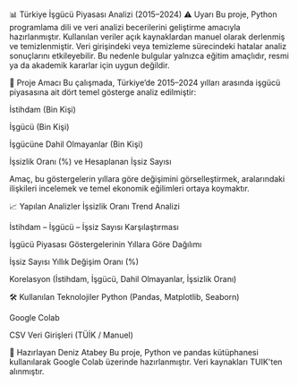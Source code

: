 📊 Türkiye İşgücü Piyasası Analizi (2015–2024)
⚠️ Uyarı
Bu proje, Python programlama dili ve veri analizi becerilerini geliştirme amacıyla hazırlanmıştır.
Kullanılan veriler açık kaynaklardan manuel olarak derlenmiş ve temizlenmiştir.
Veri girişindeki veya temizleme sürecindeki hatalar analiz sonuçlarını etkileyebilir.
Bu nedenle bulgular yalnızca eğitim amaçlıdır, resmi ya da akademik kararlar için uygun değildir.

📌 Proje Amacı
Bu çalışmada, Türkiye’de 2015–2024 yılları arasında işgücü piyasasına ait dört temel gösterge analiz edilmiştir:

İstihdam (Bin Kişi)

İşgücü (Bin Kişi)

İşgücüne Dahil Olmayanlar (Bin Kişi)

İşsizlik Oranı (%) ve Hesaplanan İşsiz Sayısı

Amaç, bu göstergelerin yıllara göre değişimini görselleştirmek, aralarındaki ilişkileri incelemek ve temel ekonomik eğilimleri ortaya koymaktır.

📈 Yapılan Analizler
İşsizlik Oranı Trend Analizi

İstihdam – İşgücü – İşsiz Sayısı Karşılaştırması

İşgücü Piyasası Göstergelerinin Yıllara Göre Dağılımı

İşsiz Sayısı Yıllık Değişim Oranı (%)

Korelasyon (İstihdam, İşgücü, Dahil Olmayanlar, İşsizlik Oranı)

🛠️ Kullanılan Teknolojiler
Python (Pandas, Matplotlib, Seaborn)

Google Colab

CSV Veri Girişleri (TÜİK / Manuel)

🧠 Hazırlayan
Deniz Atabey
Bu proje, Python ve pandas kütüphanesi kullanılarak Google Colab üzerinde hazırlanmıştır. Veri kaynakları TUIK'ten alınmıştır.
